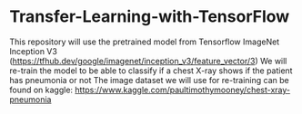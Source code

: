 # Transfer-Learning-with-TensorFlow
This repository will use the pretrained model from Tensorflow ImageNet Inception V3 (https://tfhub.dev/google/imagenet/inception_v3/feature_vector/3)
We will re-train the model to be able to classify if a chest X-ray shows if the patient has pneumonia or not
The image dataset we will use for re-training can be found on kaggle: https://www.kaggle.com/paultimothymooney/chest-xray-pneumonia
